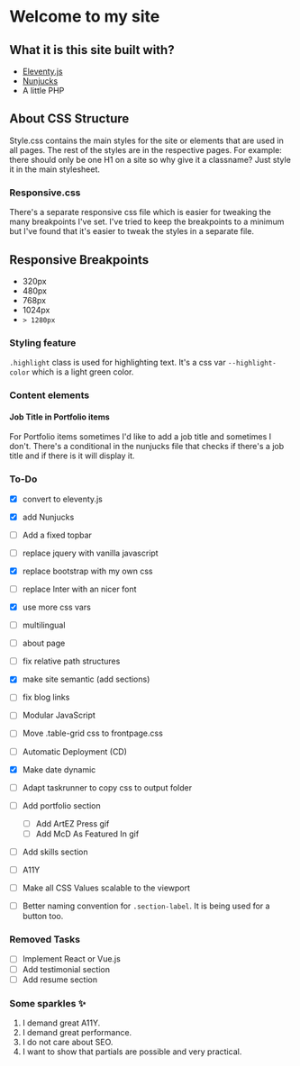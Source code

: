 # Welcome to my site

## What it is this site built with?
- [Eleventy.js](https://www.11ty.dev)
- [Nunjucks](https://github.com/mozilla/nunjucks)
- A little PHP

## About CSS Structure
Style.css contains the main styles for the site or elements that are used in all pages. The rest of the styles are in the respective pages.
For example: there should only be one H1 on a site so why give it a classname? Just style it in the main stylesheet.

### Responsive.css
There's a separate responsive css file which is easier for tweaking the many breakpoints I've set. I've tried to keep the breakpoints to a minimum but I've found that it's easier to tweak the styles in a separate file.

## Responsive Breakpoints
- 320px
- 480px
- 768px
- 1024px
- `> 1280px`

### Styling feature
`.highlight` class is used for highlighting text. It's a css var `--highlight-color` which is a light green color.

### Content elements
#### Job Title in Portfolio items
For Portfolio items sometimes I'd like to add a job title and sometimes I don't. There's a conditional in the nunjucks file that checks if there's a job title and if there is it will display it.

### To-Do
- [x] convert to eleventy.js
- [x] add Nunjucks
- [ ] Add a fixed topbar
- [ ] replace jquery with vanilla javascript
- [x] replace bootstrap with my own css
- [ ] replace Inter with an nicer font
- [x] use more css vars
- [ ] multilingual
- [ ] about page
- [ ] fix relative path structures
- [x] make site semantic (add sections)
- [ ] fix blog links
- [ ] Modular JavaScript
- [ ] Move .table-grid css to frontpage.css
- [ ] Automatic Deployment (CD)
- [x] Make date dynamic
- [ ] Adapt taskrunner to copy css to output folder
- [ ] Add portfolio section
    - [ ] Add ArtEZ Press gif
    - [ ] Add McD As Featured In gif
- [ ] Add skills section
- [ ] A11Y
- [ ] Make all CSS Values scalable to the viewport
- [ ] Better naming convention for `.section-label`. It is being used for a button too.


### Removed Tasks
- [ ] Implement React or Vue.js
- [ ] Add testimonial section
- [ ] Add resume section

### Some sparkles ✨
1. I demand great A11Y.
2. I demand great performance.
3. I do not care about SEO.
4. I want to show that partials are possible and very practical.
